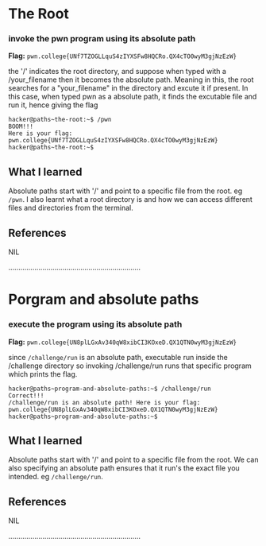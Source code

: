# The Root

### invoke the pwn program using its absolute path
**Flag:** `pwn.college{UNf7TZOGLLquS4zIYXSFw8HQCRo.QX4cTO0wyM3gjNzEzW}`

the '/' indicates the root directory, and suppose when typed with a /your_filename then it becomes the absolute path.
Meaning in this, the root searches for a "your_filename" in the directory and excute it if present.
In this case, when typed pwn as a absolute path, it finds the excutable file and run it, hence giving the flag
```
hacker@paths~the-root:~$ /pwn
BOOM!!!
Here is your flag:
pwn.college{UNf7TZOGLLquS4zIYXSFw8HQCRo.QX4cTO0wyM3gjNzEzW}
hacker@paths~the-root:~$
```

## What I learned

Absolute paths start with '/' and point to a specific file from the root. eg `/pwn`.
I also learnt what a root directory is and how we can access different files and directories from the terminal.

## References

NIL

..................................................................

# Porgram and absolute paths

### execute the program using its absolute path
**Flag:** `pwn.college{UN8plLGxAv340qW8xibCI3KOxeD.QX1QTN0wyM3gjNzEzW}`


since `/challenge/run` is an absolute path, executable run inside the /challenge directory so invoking /challenge/run runs that specific program which prints the flag.


```
hacker@paths~program-and-absolute-paths:~$ /challenge/run
Correct!!!
/challenge/run is an absolute path! Here is your flag:
pwn.college{UN8plLGxAv340qW8xibCI3KOxeD.QX1QTN0wyM3gjNzEzW}
hacker@paths~program-and-absolute-paths:~$
```

## What I learned

Absolute paths start with '/' and point to a specific file from the root.
We can also specifying an absolute path ensures that it run's the exact file you intended. eg `/challenge/run`.

## References

NIL

..................................................................







